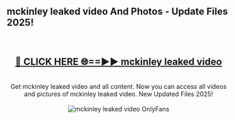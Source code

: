 <h2>mckinley leaked video And Photos - Update Files 2025!</h2>
<br>
<div align="center">
<h2><a href="https://top-ai-tools.click/QrbHav" rel="nofollow">🔴 CLICK HERE 🌐==►► mckinley leaked video</a></h2>
<br>
Get mckinley leaked video and all content. Now you can access all videos and pictures of mckinley leaked video. New Updated Files 2025!
<br>
<br>
<a href="https://top-ai-tools.click/QrbHav" rel="nofollow" data-target="animated-image.originalLink"><img src="https://i.ibb.co.com/WyWwxjT/player-gif2.gif" alt="mckinley leaked video OnlyFans" style="max-width: 100%; display: inline-block;" data-target="animated-image.originalImage"></a>
</div>
<br>